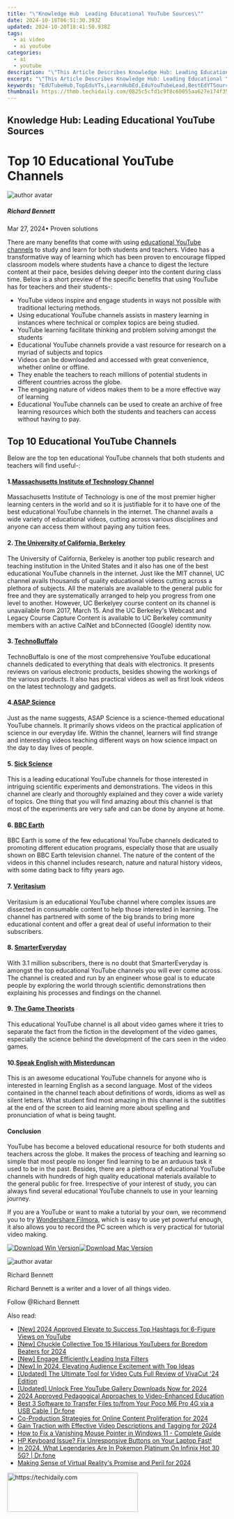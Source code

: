 ```yaml
---
title: "\"Knowledge Hub  Leading Educational YouTube Sources\""
date: 2024-10-18T06:51:30.393Z
updated: 2024-10-20T18:41:50.938Z
tags:
  - ai video
  - ai youtube
categories:
  - ai
  - youtube
description: "\"This Article Describes Knowledge Hub: Leading Educational YouTube Sources\""
excerpt: "\"This Article Describes Knowledge Hub: Leading Educational YouTube Sources\""
keywords: "EdUTubeHub,TopEduYTs,LearnHubEd,EduYouTubeLead,BestEdYTSource,YTScholarHub,HighEdYT"
thumbnail: https://thmb.techidaily.com/0825c5cfd1c9f8c60055aa627e174f35756a5c00a4e026b76fba822f7faa2ec3.jpg
---
```


## Knowledge Hub: Leading Educational YouTube Sources

# Top 10 Educational YouTube Channels

![author avatar](https://images.wondershare.com/filmora/article-images/richard-bennett.jpg)

##### Richard Bennett

 Mar 27, 2024• Proven solutions

There are many benefits that come with using [educational YouTube channels](https://tools.techidaily.com/wondershare/filmora/download/) to study and learn for both students and teachers. Video has a transformative way of learning which has been proven to encourage flipped classroom models where students have a chance to digest the lecture content at their pace, besides delving deeper into the content during class time. Below is a short preview of the specific benefits that using YouTube has for teachers and their students-:

* YouTube videos inspire and engage students in ways not possible with traditional lecturing methods.
* Using educational YouTube channels assists in mastery learning in instances where technical or complex topics are being studied.
* YouTube learning facilitate thinking and problem solving amongst the students
* Educational YouTube channels provide a vast resource for research on a myriad of subjects and topics
* Videos can be downloaded and accessed with great convenience, whether online or offline.
* They enable the teachers to reach millions of potential students in different countries across the globe.
* The engaging nature of videos makes them to be a more effective way of learning
* Educational YouTube channels can be used to create an archive of free learning resources which both the students and teachers can access without having to pay.

## Top 10 Educational YouTube Channels

Below are the top ten educational YouTube channels that both students and teachers will find useful-:

#### 1.[Massachusetts Institute of Technology Channel](https://www.youtube.com/user/MIT)

Massachusetts Institute of Technology is one of the most premier higher learning centers in the world and so it is justifiable for it to have one of the best educational YouTube channels in the internet. The channel avails a wide variety of educational videos, cutting across various disciplines and anyone can access them without paying any tuition fees.

#### 2. [The University of California, Berkeley](https://www.youtube.com/user/UCBerkeley)

The University of California, Berkeley is another top public research and teaching institution in the United States and it also has one of the best educational YouTube channels in the internet. Just like the MIT channel, UC channel avails thousands of quality educational videos cutting across a plethora of subjects. All the materials are available to the general public for free and they are systematically arranged to help you progress from one level to another. However, UC Berkelyey course content on its channel is unavailable from 2017, March 15\. And the UC Berkeley's Webcast and Legacy Course Capture Content is available to UC Berkeley community members with an active CalNet and bConnected (Google) identity now.

#### 3. [TechnoBuffalo](https://www.youtube.com/channel/UCR0AnNR7sViH3TWMJl5jyxw)

TechnoBuffalo is one of the most comprehensive YouTube educational channels dedicated to everything that deals with electronics. It presents reviews on various electronic products, besides showing the workings of the various products. It also has practical videos as well as first look videos on the latest technology and gadgets.

#### 4.[ASAP Science](https://www.youtube.com/user/AsapSCIENCE)

Just as the name suggests, ASAP Science is a science-themed educational YouTube channels. It primarily shows videos on the practical application of science in our everyday life. Within the channel, learners will find strange and interesting videos teaching different ways on how science impact on the day to day lives of people.

#### 5. [Sick Science](https://www.youtube.com/user/SteveSpanglerScience)

This is a leading educational YouTube channels for those interested in intriguing scientific experiments and demonstrations. The videos in this channel are clearly and thoroughly explained and they cover a wide variety of topics. One thing that you will find amazing about this channel is that most of the experiments are very safe and can be done by anyone at home.

#### 6. [BBC Earth](https://www.youtube.com/user/BBCEarth)

BBC Earth is some of the few educational YouTube channels dedicated to promoting different education programs, especially those that are usually shown on BBC Earth television channel. The nature of the content of the videos in this channel includes research, nature and natural history videos, with some dating back to fifty years ago.

#### 7. [Veritasium](https://www.youtube.com/user/1veritasium)

Veritasium is an educational YouTube channel where complex issues are dissected in consumable content to help those interested in learning. The channel has partnered with some of the big brands to bring more educational content and offer a great deal of useful information to their subscribers.

#### 8. [SmarterEveryday](https://www.youtube.com/user/destinws2)

With 3.1 million subscribers, there is no doubt that SmarterEveryday is amongst the top educational YouTube channels you will ever come across. The channel is created and run by an engineer whose goal is to educate people by exploring the world through scientific demonstrations then explaining his processes and findings on the channel.

#### 9. [The Game Theorists](https://www.youtube.com/user/MatthewPatrick13)

This educational YouTube channel is all about video games where it tries to separate the fact from the fiction in the development of the video games, especially the science behind the development of the cars seen in the video games.

#### 10.[Speak English with Misterduncan](https://www.youtube.com/user/duncaninchina)

This is an awesome educational YouTube channels for anyone who is interested in learning English as a second language. Most of the videos contained in the channel teach about definitions of words, idioms as well as silent letters. What student find most amazing in this channel is the subtitles at the end of the screen to aid learning more about spelling and pronunciation of what is being taught.

#### Conclusion

YouTube has become a beloved educational resource for both students and teachers across the globe. It makes the process of teaching and learning so simple that most people no longer find learning to be an arduous task it used to be in the past. Besides, there are a plethora of educational YouTube channels with hundreds of high quality educational materials available to the general public for free. Irrespective of your interest of study, you can always find several educational YouTube channels to use in your learning journey.

If you are a YouTube or want to make a tutorial by your own, we recommend you to try [Wondershare Filmora](https://tools.techidaily.com/wondershare/filmora/download/), which is easy to use yet powerful enough, it also allows you to record the PC screen which is very practical for tutorial video making.

[![Download Win Version](https://images.wondershare.com/filmora/guide/download-btn-win.jpg)](https://tools.techidaily.com/wondershare/filmora/download/)[![Download Mac Version](https://images.wondershare.com/filmora/guide/download-btn-mac.jpg)](https://tools.techidaily.com/wondershare/filmora/download/)

![author avatar](https://images.wondershare.com/filmora/article-images/richard-bennett.jpg)

Richard Bennett

Richard Bennett is a writer and a lover of all things video.

Follow @Richard Bennett

<ins class="adsbygoogle"
     style="display:block"
     data-ad-format="autorelaxed"
     data-ad-client="ca-pub-7571918770474297"
     data-ad-slot="1223367746"></ins>

<ins class="adsbygoogle"
     style="display:block"
     data-ad-client="ca-pub-7571918770474297"
     data-ad-slot="8358498916"
     data-ad-format="auto"
     data-full-width-responsive="true"></ins>

<span class="atpl-alsoreadstyle">Also read:</span>
<div><ul>
<li><a href="https://youtube-blog.techidaily.com/024-approved-elevate-to-success-top-hashtags-for-6-figure-views-on-youtube/"><u>[New] 2024 Approved Elevate to Success Top Hashtags for 6-Figure Views on YouTube</u></a></li>
<li><a href="https://youtube-blog.techidaily.com/huckle-collective-top-15-hilarious-youtubers-for-boredom-beaters-for-2024/"><u>[New] Chuckle Collective Top 15 Hilarious YouTubers for Boredom Beaters for 2024</u></a></li>
<li><a href="https://instagram-video-recordings.techidaily.com/new-engage-efficiently-leading-insta-filters/"><u>[New] Engage Efficiently Leading Insta Filters</u></a></li>
<li><a href="https://youtube-blog.techidaily.com/n-2024-elevating-audience-excitement-with-top-ideas/"><u>[New] In 2024, Elevating Audience Excitement with Top Ideas</u></a></li>
<li><a href="https://fox-direct.techidaily.com/updated-the-ultimate-tool-for-video-cuts-full-review-of-vivacut-24-edition/"><u>[Updated] The Ultimate Tool for Video Cuts Full Review of VivaCut '24 Edition</u></a></li>
<li><a href="https://youtube-blog.techidaily.com/ed-unlock-free-youtube-gallery-downloads-now-for-2024/"><u>[Updated] Unlock Free YouTube Gallery Downloads Now for 2024</u></a></li>
<li><a href="https://extra-support.techidaily.com/2024-approved-pedagogical-approaches-to-video-enhanced-education/"><u>2024 Approved Pedagogical Approaches to Video-Enhanced Education</u></a></li>
<li><a href="https://blog-min.techidaily.com/best-3-software-to-transfer-files-tofrom-your-poco-m6-pro-4g-via-a-usb-cable-drfone-by-drfone-transfer-from-android-transfer-from-android/"><u>Best 3 Software to Transfer Files to/from Your Poco M6 Pro 4G via a USB Cable | Dr.fone</u></a></li>
<li><a href="https://youtube-blog.techidaily.com/oduction-strategies-for-online-content-proliferation-for-2024/"><u>Co-Production Strategies for Online Content Proliferation for 2024</u></a></li>
<li><a href="https://youtube-blog.techidaily.com/traction-with-effective-video-descriptions-and-tagging-for-2024/"><u>Gain Traction with Effective Video Descriptions and Tagging for 2024</u></a></li>
<li><a href="https://win-howtos.techidaily.com/how-to-fix-a-vanishing-mouse-pointer-in-windows-11-complete-guide/"><u>How to Fix a Vanishing Mouse Pointer in Windows 11 - Complete Guide</u></a></li>
<li><a href="https://win-howtos.techidaily.com/hp-keyboard-issue-fix-unresponsive-buttons-on-your-laptop-fast/"><u>HP Keyboard Issue? Fix Unresponsive Buttons on Your Laptop Fast!</u></a></li>
<li><a href="https://android-pokemon-go.techidaily.com/in-2024-what-legendaries-are-in-pokemon-platinum-on-infinix-hot-30-5g-drfone-by-drfone-virtual-android/"><u>In 2024, What Legendaries Are In Pokemon Platinum On Infinix Hot 30 5G? | Dr.fone</u></a></li>
<li><a href="https://extra-guidance.techidaily.com/making-sense-of-virtual-realitys-promise-and-peril-for-2024/"><u>Making Sense of Virtual Reality's Promise and Peril for 2024</u></a></li>
</ul></div>

<!-- affiliate ads begin -->
<a href="https://aligracehair.sjv.io/c/5597632/1883998/19272" target="_top" id="1883998">
  <img src="//a.impactradius-go.com/display-ad/19272-1883998" border="0" alt="https://techidaily.com" width="300" height="90"/>
</a>
<img height="0" width="0" src="https://aligracehair.sjv.io/i/5597632/1883998/19272" style="position:absolute;visibility:hidden;" border="0" />
<!-- affiliate ads end -->

